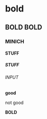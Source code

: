# bold

## **BOLD** **BOLD**

### MINICH

#### STUFF

##### STUFF

###### INPUT

**good**

not good

**BOLD**
